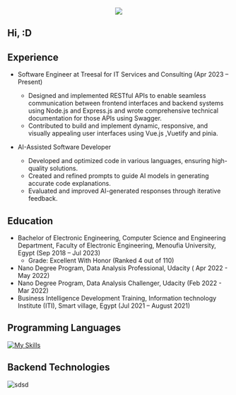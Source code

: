 <h3 align="center">
  <img src="https://readme-typing-svg.herokuapp.com/?lines=This+is+Eslam+Alameldin;Nice+to+meet+you+%F0%9F%91%8B&center=true&size=30">
</h3>

## Hi, :D



## Experience
- Software Engineer at Treesal for IT Services and Consulting (Apr 2023 – Present)
  - Designed and implemented RESTful APIs to enable seamless communication between frontend interfaces and backend systems using Node.js and Express.js and wrote  comprehensive technical documentation for those       APIs using Swagger.
  - Contributed to build and implement dynamic, responsive, and visually appealing user interfaces using Vue.js ,Vuetify and pinia.
    
- AI-Assisted Software Developer
  - Developed and optimized code in various languages, ensuring high-quality solutions.
  - Created and refined prompts to guide AI models in generating accurate code explanations.
  - Evaluated and improved AI-generated responses through iterative feedback.
      
## Education
- Bachelor of Electronic Engineering, Computer Science and Engineering Department, 
 Faculty of Electronic Engineering, Menoufia University, Egypt  (Sep 2018 – Jul 2023)
  - Grade: Excellent With Honor (Ranked 4 out of 110)
- Nano Degree Program, Data Analysis Professional, Udacity ( Apr 2022 - May 2022)
- Nano Degree Program, Data Analysis Challenger, Udacity  (Feb 2022 - Mar 2022)
- Business Intelligence Development Training, Information technology Institute (ITI), Smart village, Egypt (Jul 2021 – August 2021)

## Programming Languages


[![My Skills](https://skillicons.dev/icons?i=nodejs,ts,cpp,js,python&perline=15)](https://skillicons.dev)

## Backend Technologies
![sdsd](https://skillicons.dev/icons?i=nodejs,express,mysql,postgres,mongodb,docker,kubernetes,ts,prisma,git,postman,linux&perline=12)

